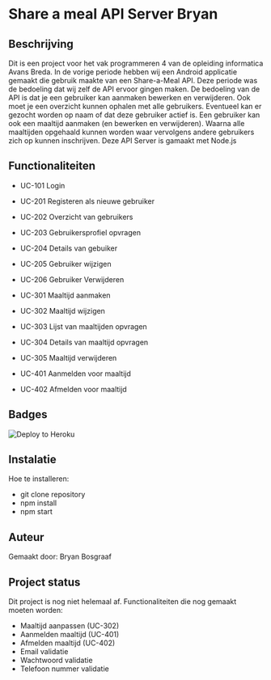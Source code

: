 # Share a meal API Server Bryan

## Beschrijving

Dit is een project voor het vak programmeren 4 van de opleiding informatica Avans Breda. In de vorige periode hebben wij een Android applicatie gemaakt die gebruik maakte van een Share-a-Meal API. Deze periode was de bedoeling dat wij zelf de API ervoor gingen maken. De bedoeling van de API is dat je een gebruiker kan aanmaken bewerken en verwijderen. Ook moet je een overzicht kunnen ophalen met alle gebruikers. Eventueel kan er gezocht worden op naam of dat deze gebruiker actief is. Een gebruiker kan ook een maaltijd aanmaken (en bewerken en verwijderen). Waarna alle maaltijden opgehaald kunnen worden waar vervolgens andere gebruikers zich op kunnen inschrijven. Deze API Server is gamaakt met Node.js

## Functionaliteiten

- UC-101 Login

- UC-201 Registeren als nieuwe gebruiker
- UC-202 Overzicht van gebruikers
- UC-203 Gebruikersprofiel opvragen
- UC-204 Details van gebuiker
- UC-205 Gebruiker wijzigen
- UC-206 Gebruiker Verwijderen

- UC-301 Maaltijd aanmaken
- UC-302 Maaltijd wijzigen
- UC-303 Lijst van maaltijden opvragen
- UC-304 Details van maaltijd opvragen
- UC-305 Maaltijd verwijderen

- UC-401 Aanmelden voor maaltijd
- UC-402 Afmelden voor maaltijd

## Badges

![Deploy to Heroku](https://github.com/BBosgraaf/programmeren4_share_meal/actions/workflows/main.yml/badge.svg)

## Instalatie

Hoe te installeren:

- git clone repository
- npm install
- npm start

## Auteur

Gemaakt door: Bryan Bosgraaf

## Project status

Dit project is nog niet helemaal af.
Functionaliteiten die nog gemaakt moeten worden:

- Maaltijd aanpassen (UC-302)
- Aanmelden maaltijd (UC-401)
- Afmelden maaltijd (UC-402)
- Email validatie
- Wachtwoord validatie
- Telefoon nummer validatie

